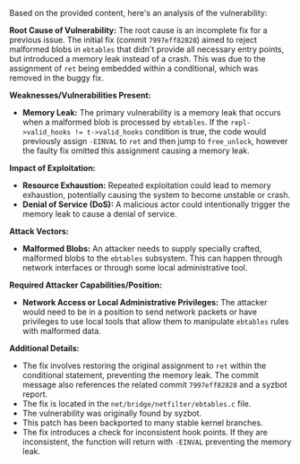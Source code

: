 Based on the provided content, here's an analysis of the vulnerability:

**Root Cause of Vulnerability:**
The root cause is an incomplete fix for a previous issue. The initial fix (commit `7997eff82828`) aimed to reject malformed blobs in `ebtables` that didn't provide all necessary entry points, but introduced a memory leak instead of a crash. This was due to the assignment of `ret` being embedded within a conditional, which was removed in the buggy fix.

**Weaknesses/Vulnerabilities Present:**
- **Memory Leak:** The primary vulnerability is a memory leak that occurs when a malformed blob is processed by `ebtables`. If the `repl->valid_hooks != t->valid_hooks` condition is true, the code would previously assign `-EINVAL` to `ret` and then jump to `free_unlock`, however the faulty fix omitted this assignment causing a memory leak.

**Impact of Exploitation:**
- **Resource Exhaustion:** Repeated exploitation could lead to memory exhaustion, potentially causing the system to become unstable or crash.
- **Denial of Service (DoS):** A malicious actor could intentionally trigger the memory leak to cause a denial of service.

**Attack Vectors:**
- **Malformed Blobs:** An attacker needs to supply specially crafted, malformed blobs to the `ebtables` subsystem. This can happen through network interfaces or through some local administrative tool.

**Required Attacker Capabilities/Position:**
- **Network Access or Local Administrative Privileges:** The attacker would need to be in a position to send network packets or have privileges to use local tools that allow them to manipulate `ebtables` rules with malformed data.

**Additional Details:**
- The fix involves restoring the original assignment to `ret` within the conditional statement, preventing the memory leak. The commit message also references the related commit `7997eff82828` and a syzbot report.
- The fix is located in the `net/bridge/netfilter/ebtables.c` file.
- The vulnerability was originally found by syzbot.
- This patch has been backported to many stable kernel branches.
- The fix introduces a check for inconsistent hook points. If they are inconsistent, the function will return with `-EINVAL` preventing the memory leak.